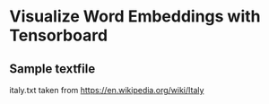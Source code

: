 # Visualize Word Embeddings with Tensorboard




## Sample textfile
italy.txt taken from https://en.wikipedia.org/wiki/Italy
